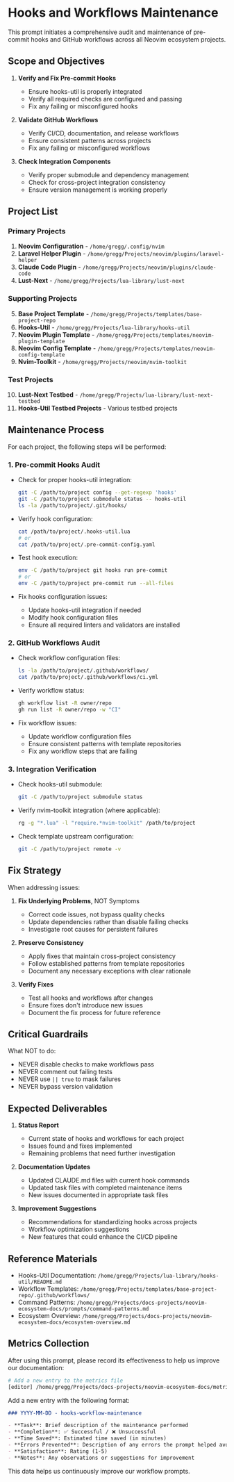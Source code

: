 # Hooks and Workflows Maintenance

This prompt initiates a comprehensive audit and maintenance of pre-commit hooks and GitHub workflows across all Neovim ecosystem projects.

## Scope and Objectives

1. **Verify and Fix Pre-commit Hooks**
   - Ensure hooks-util is properly integrated
   - Verify all required checks are configured and passing
   - Fix any failing or misconfigured hooks

2. **Validate GitHub Workflows**
   - Verify CI/CD, documentation, and release workflows
   - Ensure consistent patterns across projects
   - Fix any failing or misconfigured workflows

3. **Check Integration Components**
   - Verify proper submodule and dependency management
   - Check for cross-project integration consistency
   - Ensure version management is working properly

## Project List

### Primary Projects
1. **Neovim Configuration** - `/home/gregg/.config/nvim`
2. **Laravel Helper Plugin** - `/home/gregg/Projects/neovim/plugins/laravel-helper`
3. **Claude Code Plugin** - `/home/gregg/Projects/neovim/plugins/claude-code`
4. **Lust-Next** - `/home/gregg/Projects/lua-library/lust-next`

### Supporting Projects
5. **Base Project Template** - `/home/gregg/Projects/templates/base-project-repo`
6. **Hooks-Util** - `/home/gregg/Projects/lua-library/hooks-util`
7. **Neovim Plugin Template** - `/home/gregg/Projects/templates/neovim-plugin-template`
8. **Neovim Config Template** - `/home/gregg/Projects/templates/neovim-config-template`
9. **Nvim-Toolkit** - `/home/gregg/Projects/neovim/nvim-toolkit`

### Test Projects
10. **Lust-Next Testbed** - `/home/gregg/Projects/lua-library/lust-next-testbed`
11. **Hooks-Util Testbed Projects** - Various testbed projects

## Maintenance Process

For each project, the following steps will be performed:

### 1. Pre-commit Hooks Audit

- Check for proper hooks-util integration:
  ```bash
  git -C /path/to/project config --get-regexp 'hooks'
  git -C /path/to/project submodule status -- hooks-util
  ls -la /path/to/project/.git/hooks/
  ```

- Verify hook configuration:
  ```bash
  cat /path/to/project/.hooks-util.lua
  # or
  cat /path/to/project/.pre-commit-config.yaml
  ```

- Test hook execution:
  ```bash
  env -C /path/to/project git hooks run pre-commit
  # or
  env -C /path/to/project pre-commit run --all-files
  ```

- Fix hooks configuration issues:
  - Update hooks-util integration if needed
  - Modify hook configuration files
  - Ensure all required linters and validators are installed

### 2. GitHub Workflows Audit

- Check workflow configuration files:
  ```bash
  ls -la /path/to/project/.github/workflows/
  cat /path/to/project/.github/workflows/ci.yml
  ```

- Verify workflow status:
  ```bash
  gh workflow list -R owner/repo
  gh run list -R owner/repo -w "CI"
  ```

- Fix workflow issues:
  - Update workflow configuration files
  - Ensure consistent patterns with template repositories
  - Fix any workflow steps that are failing

### 3. Integration Verification

- Check hooks-util submodule:
  ```bash
  git -C /path/to/project submodule status
  ```

- Verify nvim-toolkit integration (where applicable):
  ```bash
  rg -g "*.lua" -l "require.*nvim-toolkit" /path/to/project
  ```

- Check template upstream configuration:
  ```bash
  git -C /path/to/project remote -v
  ```

## Fix Strategy

When addressing issues:

1. **Fix Underlying Problems**, NOT Symptoms
   - Correct code issues, not bypass quality checks
   - Update dependencies rather than disable failing checks
   - Investigate root causes for persistent failures

2. **Preserve Consistency**
   - Apply fixes that maintain cross-project consistency
   - Follow established patterns from template repositories
   - Document any necessary exceptions with clear rationale

3. **Verify Fixes**
   - Test all hooks and workflows after changes
   - Ensure fixes don't introduce new issues
   - Document the fix process for future reference

## Critical Guardrails

What NOT to do:
- NEVER disable checks to make workflows pass
- NEVER comment out failing tests
- NEVER use `|| true` to mask failures
- NEVER bypass version validation

## Expected Deliverables

1. **Status Report**
   - Current state of hooks and workflows for each project
   - Issues found and fixes implemented
   - Remaining problems that need further investigation

2. **Documentation Updates**
   - Updated CLAUDE.md files with current hook commands
   - Updated task files with completed maintenance items
   - New issues documented in appropriate task files

3. **Improvement Suggestions**
   - Recommendations for standardizing hooks across projects
   - Workflow optimization suggestions
   - New features that could enhance the CI/CD pipeline

## Reference Materials

- Hooks-Util Documentation: `/home/gregg/Projects/lua-library/hooks-util/README.md`
- Workflow Templates: `/home/gregg/Projects/templates/base-project-repo/.github/workflows/`
- Command Patterns: `/home/gregg/Projects/docs-projects/neovim-ecosystem-docs/prompts/command-patterns.md`
- Ecosystem Overview: `/home/gregg/Projects/docs-projects/neovim-ecosystem-docs/ecosystem-overview.md`

## Metrics Collection

After using this prompt, please record its effectiveness to help us improve our documentation:

```bash
# Add a new entry to the metrics file
[editor] /home/gregg/Projects/docs-projects/neovim-ecosystem-docs/metrics/prompt-metrics.md
```

Add a new entry with the following format:

```markdown
### YYYY-MM-DD - hooks-workflow-maintenance

- **Task**: Brief description of the maintenance performed
- **Completion**: ✅ Successful / ❌ Unsuccessful
- **Time Saved**: Estimated time saved (in minutes)
- **Errors Prevented**: Description of any errors the prompt helped avoid
- **Satisfaction**: Rating (1-5)
- **Notes**: Any observations or suggestions for improvement
```

This data helps us continuously improve our workflow prompts.
